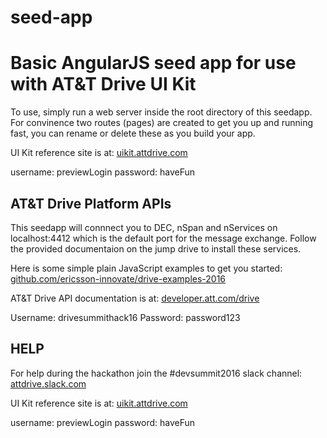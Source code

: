 # seed-app
# Basic AngularJS seed app for use with AT&amp;T Drive UI Kit

To use, simply run a web server inside the root directory of this seedapp. 
For convinence two routes (pages) are created to get you up and running fast, you can rename or delete these as you build your app. 

UI Kit reference site is at: [uikit.attdrive.com](http://uikit.attdrive.com)

username: previewLogin
password: haveFun

## AT&T Drive Platform APIs

This seedapp will connnect you to DEC, nSpan and nServices on localhost:4412 which is the default port for the message exchange. Follow the provided documentaion on the jump drive to install these services. 

Here is some simple plain JavaScript examples to get you started: [github.com/ericsson-innovate/drive-examples-2016](https://github.com/ericsson-innovate/drive-examples-2016)

AT&T Drive API documentation is at: [developer.att.com/drive](https://developer.att.com/drive/in-vehicle-api-docs)

Username: drivesummithack16
Password: password123

## HELP 

For help during the hackathon join the #devsummit2016 slack channel: [attdrive.slack.com](https://attdrive.slack.com/messages/devsummit2016/) 

UI Kit reference site is at: [uikit.attdrive.com](http://uikit.attdrive.com)

username: previewLogin
password: haveFun

